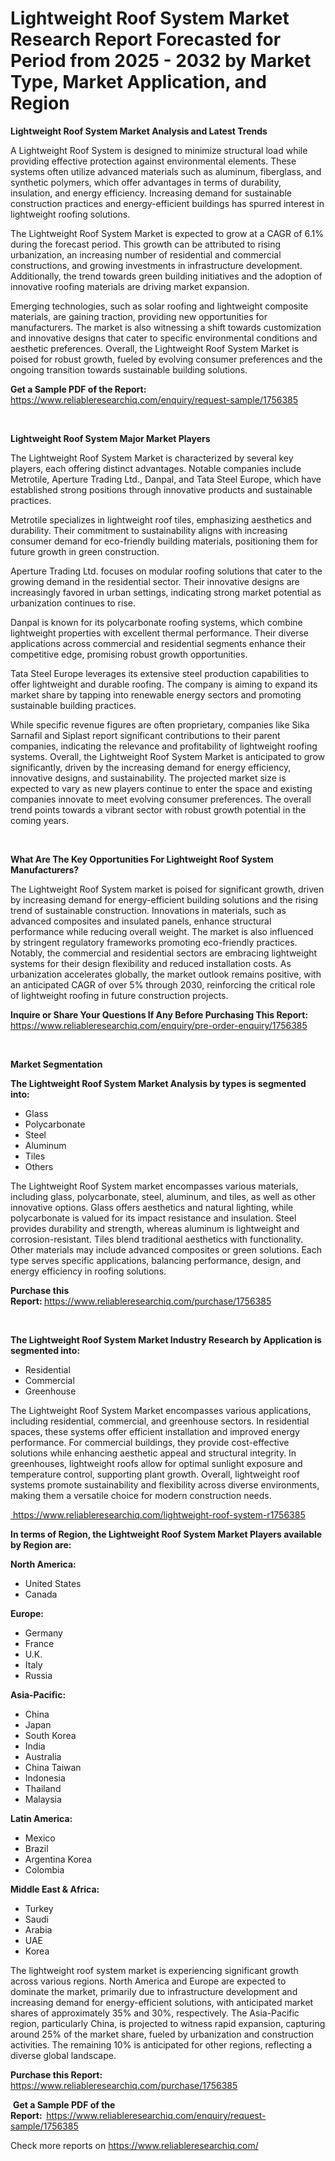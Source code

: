<p><h1>Lightweight Roof System Market Research Report Forecasted for Period from 2025 -  2032 by Market Type, Market Application, and Region</h1></p><p><strong>Lightweight Roof System Market Analysis and Latest Trends</strong></p>
<p><p>A Lightweight Roof System is designed to minimize structural load while providing effective protection against environmental elements. These systems often utilize advanced materials such as aluminum, fiberglass, and synthetic polymers, which offer advantages in terms of durability, insulation, and energy efficiency. Increasing demand for sustainable construction practices and energy-efficient buildings has spurred interest in lightweight roofing solutions.</p><p>The Lightweight Roof System Market is expected to grow at a CAGR of 6.1% during the forecast period. This growth can be attributed to rising urbanization, an increasing number of residential and commercial constructions, and growing investments in infrastructure development. Additionally, the trend towards green building initiatives and the adoption of innovative roofing materials are driving market expansion. </p><p>Emerging technologies, such as solar roofing and lightweight composite materials, are gaining traction, providing new opportunities for manufacturers. The market is also witnessing a shift towards customization and innovative designs that cater to specific environmental conditions and aesthetic preferences. Overall, the Lightweight Roof System Market is poised for robust growth, fueled by evolving consumer preferences and the ongoing transition towards sustainable building solutions.</p></p>
<p><strong>Get a Sample PDF of the Report:&nbsp;</strong> <a href="https://www.reliableresearchiq.com/enquiry/request-sample/1756385?utm_campaign=2444&utm_medium=2&utm_source=Github&utm_content=ia&utm_term=18022025&utm_id=lightweight-roof-system">https://www.reliableresearchiq.com/enquiry/request-sample/1756385</a></p>
<p>&nbsp;</p>
<p><strong>Lightweight Roof System Major Market Players</strong></p>
<p><p>The Lightweight Roof System Market is characterized by several key players, each offering distinct advantages. Notable companies include Metrotile, Aperture Trading Ltd., Danpal, and Tata Steel Europe, which have established strong positions through innovative products and sustainable practices.</p><p>Metrotile specializes in lightweight roof tiles, emphasizing aesthetics and durability. Their commitment to sustainability aligns with increasing consumer demand for eco-friendly building materials, positioning them for future growth in green construction.</p><p>Aperture Trading Ltd. focuses on modular roofing solutions that cater to the growing demand in the residential sector. Their innovative designs are increasingly favored in urban settings, indicating strong market potential as urbanization continues to rise.</p><p>Danpal is known for its polycarbonate roofing systems, which combine lightweight properties with excellent thermal performance. Their diverse applications across commercial and residential segments enhance their competitive edge, promising robust growth opportunities.</p><p>Tata Steel Europe leverages its extensive steel production capabilities to offer lightweight and durable roofing. The company is aiming to expand its market share by tapping into renewable energy sectors and promoting sustainable building practices.</p><p>While specific revenue figures are often proprietary, companies like Sika Sarnafil and Siplast report significant contributions to their parent companies, indicating the relevance and profitability of lightweight roofing systems. Overall, the Lightweight Roof System Market is anticipated to grow significantly, driven by the increasing demand for energy efficiency, innovative designs, and sustainability. The projected market size is expected to vary as new players continue to enter the space and existing companies innovate to meet evolving consumer preferences. The overall trend points towards a vibrant sector with robust growth potential in the coming years.</p></p>
<p>&nbsp;</p>
<p><strong>What Are The Key Opportunities For Lightweight Roof System Manufacturers?</strong></p>
<p><p>The Lightweight Roof System market is poised for significant growth, driven by increasing demand for energy-efficient building solutions and the rising trend of sustainable construction. Innovations in materials, such as advanced composites and insulated panels, enhance structural performance while reducing overall weight. The market is also influenced by stringent regulatory frameworks promoting eco-friendly practices. Notably, the commercial and residential sectors are embracing lightweight systems for their design flexibility and reduced installation costs. As urbanization accelerates globally, the market outlook remains positive, with an anticipated CAGR of over 5% through 2030, reinforcing the critical role of lightweight roofing in future construction projects.</p></p>
<p><strong>Inquire or Share Your Questions If Any Before Purchasing This Report:</strong> <a href="https://www.reliableresearchiq.com/enquiry/pre-order-enquiry/1756385?utm_campaign=2444&utm_medium=2&utm_source=Github&utm_content=ia&utm_term=18022025&utm_id=lightweight-roof-system">https://www.reliableresearchiq.com/enquiry/pre-order-enquiry/1756385</a></p>
<p>&nbsp;</p>
<p><strong>Market Segmentation</strong></p>
<p><strong>The Lightweight Roof System Market Analysis by types is segmented into:</strong></p>
<p><ul><li>Glass</li><li>Polycarbonate</li><li>Steel</li><li>Aluminum</li><li>Tiles</li><li>Others</li></ul></p>
<p><p>The Lightweight Roof System market encompasses various materials, including glass, polycarbonate, steel, aluminum, and tiles, as well as other innovative options. Glass offers aesthetics and natural lighting, while polycarbonate is valued for its impact resistance and insulation. Steel provides durability and strength, whereas aluminum is lightweight and corrosion-resistant. Tiles blend traditional aesthetics with functionality. Other materials may include advanced composites or green solutions. Each type serves specific applications, balancing performance, design, and energy efficiency in roofing solutions.</p></p>
<p><strong>Purchase this Report:&nbsp;</strong><a href="https://www.reliableresearchiq.com/purchase/1756385?utm_campaign=2444&utm_medium=2&utm_source=Github&utm_content=ia&utm_term=18022025&utm_id=lightweight-roof-system">https://www.reliableresearchiq.com/purchase/1756385</a></p>
<p>&nbsp;</p>
<p><strong>The Lightweight Roof System Market Industry Research by Application is segmented into:</strong></p>
<p><ul><li>Residential</li><li>Commercial</li><li>Greenhouse</li></ul></p>
<p><p>The Lightweight Roof System Market encompasses various applications, including residential, commercial, and greenhouse sectors. In residential spaces, these systems offer efficient installation and improved energy performance. For commercial buildings, they provide cost-effective solutions while enhancing aesthetic appeal and structural integrity. In greenhouses, lightweight roofs allow for optimal sunlight exposure and temperature control, supporting plant growth. Overall, lightweight roof systems promote sustainability and flexibility across diverse environments, making them a versatile choice for modern construction needs.</p></p>
<p><a href="https://www.reliableresearchiq.com/lightweight-roof-system-r1756385?utm_campaign=2444&utm_medium=2&utm_source=Github&utm_content=ia&utm_term=18022025&utm_id=lightweight-roof-system">&nbsp;https://www.reliableresearchiq.com/lightweight-roof-system-r1756385</a></p>
<p><strong>In terms of Region, the Lightweight Roof System Market Players available by Region are:</strong></p>
<p>
    <p> <strong> North America: </strong>
        <ul>
            <li>United States</li>
            <li>Canada</li>
        </ul>
        </p> 
    <p> <strong> Europe: </strong>
        <ul>
            <li>Germany</li>
            <li>France</li>
            <li>U.K.</li>
            <li>Italy</li>
            <li>Russia</li>
        </ul>
        </p> 
    <p> <strong> Asia-Pacific: </strong>
        <ul>
            <li>China</li>
            <li>Japan</li>
            <li>South Korea</li>
            <li>India</li>
            <li>Australia</li>
            <li>China Taiwan</li>
            <li>Indonesia</li>
            <li>Thailand</li>
            <li>Malaysia</li>
        </ul>
        </p> 
    <p> <strong> Latin America: </strong>
        <ul>
            <li>Mexico</li>
            <li>Brazil</li>
            <li>Argentina Korea</li>
            <li>Colombia</li>
        </ul>
        </p> 
    <p> <strong> Middle East & Africa: </strong>
        <ul>
            <li>Turkey</li>
            <li>Saudi</li>
            <li>Arabia</li>
            <li>UAE</li>
            <li>Korea</li>
        </ul>
    </p>
    </p>
<p><p>The lightweight roof system market is experiencing significant growth across various regions. North America and Europe are expected to dominate the market, primarily due to infrastructure development and increasing demand for energy-efficient solutions, with anticipated market shares of approximately 35% and 30%, respectively. The Asia-Pacific region, particularly China, is projected to witness rapid expansion, capturing around 25% of the market share, fueled by urbanization and construction activities. The remaining 10% is anticipated for other regions, reflecting a diverse global landscape.</p></p>
<p><strong>Purchase this Report: </strong><a href="https://www.reliableresearchiq.com/purchase/1756385?utm_campaign=2444&utm_medium=2&utm_source=Github&utm_content=ia&utm_term=18022025&utm_id=lightweight-roof-system">https://www.reliableresearchiq.com/purchase/1756385</a></p>
<p>&nbsp;<strong>Get a Sample PDF of the Report:&nbsp;&nbsp;</strong><a href="https://www.reliableresearchiq.com/enquiry/request-sample/1756385?utm_campaign=2444&utm_medium=2&utm_source=Github&utm_content=ia&utm_term=18022025&utm_id=lightweight-roof-system">https://www.reliableresearchiq.com/enquiry/request-sample/1756385</a></p>
<p><strong></strong></p>
<p>Check more reports on <a href="https://www.reliableresearchiq.com/?utm_campaign=2444&utm_medium=2&utm_source=Github&utm_content=ia&utm_term=18022025&utm_id=lightweight-roof-system">https://www.reliableresearchiq.com/</a></p>